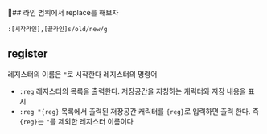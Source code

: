 ## 라인 범위에서 replace를 해보자

```vim
:[시작라인],[끝라인]s/old/new/g
```

## register

레지스터의 이름은 `"`로 시작한다
레지스터의 명령어
- `:reg` 레지스터의 목록을 출력한다. 저장공간을 지칭하는 캐릭터와 저장 내용을 표시
- `:reg "{reg}` 목록에서 출력된 저장공간 캐릭터를 `{reg}`로 입력하면 출력 한다. 즉 `{reg}`는 `"`를 제외한 레지스터 이름이다